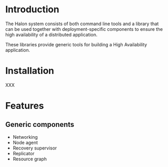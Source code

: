 Introduction
============

The Halon system consists of both command line tools and
a library that can be used together with deployment-specific
components to ensure the high availability of a distributed
application.

These libraries provide generic tools for building a High Availability
application.

Installation
============

XXX

Features
========

Generic components
------------------

* Networking
* Node agent
* Recovery supervisor
* Replicator
* Resource graph
